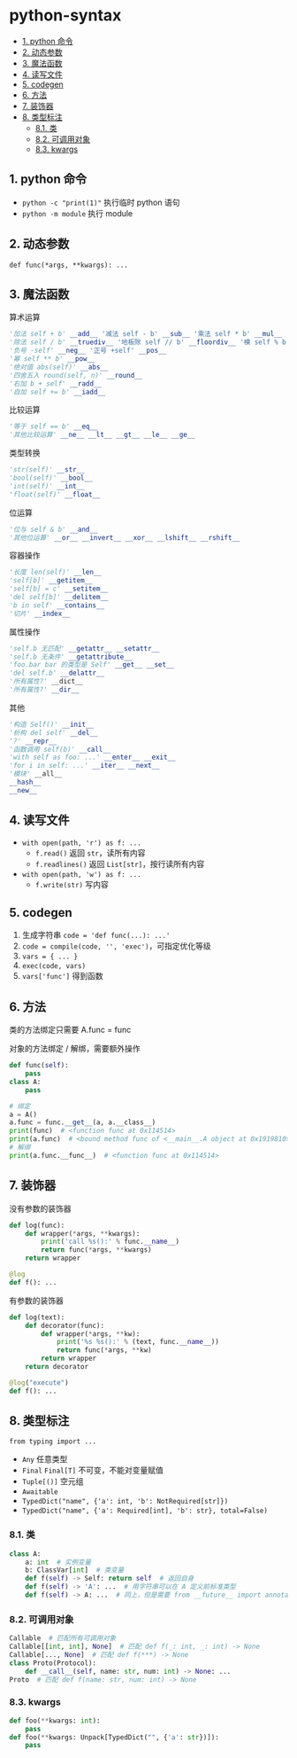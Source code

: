 # python-syntax

- [1. python 命令](#1-python-命令)
- [2. 动态参数](#2-动态参数)
- [3. 魔法函数](#3-魔法函数)
- [4. 读写文件](#4-读写文件)
- [5. codegen](#5-codegen)
- [6. 方法](#6-方法)
- [7. 装饰器](#7-装饰器)
- [8. 类型标注](#8-类型标注)
  - [8.1. 类](#81-类)
  - [8.2. 可调用对象](#82-可调用对象)
  - [8.3. kwargs](#83-kwargs)

## 1. python 命令

- `python -c "print(1)"` 执行临时 python 语句
- `python -m module` 执行 module

## 2. 动态参数

`def func(*args, **kwargs): ...`

## 3. 魔法函数

算术运算

```py
'加法 self + b' __add__ '减法 self - b' __sub__ '乘法 self * b' __mul__
'除法 self / b' __truediv__ '地板除 self // b' __floordiv__ '模 self % b' __mod__
'负号 -self' __neg__ '正号 +self' __pos__
'幂 self ** b' __pow__
'绝对值 abs(self)' __abs__
'四舍五入 round(self, n)' __round__
'右加 b + self' __radd__
'自加 self += b' __iadd__
```

比较运算

```py
'等于 self == b' __eq__
'其他比较运算' __ne__ __lt__ __gt__ __le__ __ge__
```

类型转换

```py
'str(self)' __str__
'bool(self)' __bool__
'int(self)' __int__
'float(self)' __float__
```

位运算

```py
'位与 self & b' __and__
'其他位运算' __or__ __invert__ __xor__ __lshift__ __rshift__
```

容器操作

```py
'长度 len(self)' __len__
'self[b]' __getitem__
'self[b] = c' __setitem__
'del self[b]' __delitem__
'b in self' __contains__
'切片' __index__
```

属性操作

```py
'self.b 无匹配' __getattr__ __setattr__
'self.b 无条件' __getattribute__
'foo.bar bar 的类型是 Self' __get__ __set__
'del self.b' __delattr__
'所有属性?' __dict__
'所有属性?' __dir__
```

其他

```py
'构造 Self()' __init__
'析构 del self' __del__
'?' __repr__
'函数调用 self(b)' __call__
'with self as foo: ...' __enter__ __exit__
'for i in self: ...' __iter__ __next__
'模块' __all__
__hash__
__new__
```

## 4. 读写文件

- `with open(path, 'r') as f: ...`
  - `f.read()` 返回 `str`，读所有内容
  - `f.readlines()` 返回 `List[str]`，按行读所有内容
- `with open(path, 'w') as f: ...`
  - `f.write(str)` 写内容

## 5. codegen

1. 生成字符串 `code = 'def func(...): ...'`
2. `code = compile(code, '', 'exec')`，可指定优化等级
3. `vars = { ... }`
4. `exec(code, vars)`
5. `vars['func']` 得到函数

## 6. 方法

类的方法绑定只需要 A.func = func

对象的方法绑定 / 解绑，需要额外操作

```py
def func(self):
    pass
class A:
    pass

# 绑定
a = A()
a.func = func.__get__(a, a.__class__)
print(func)  # <function func at 0x114514>
print(a.func)  # <bound method func of <__main__.A object at 0x1919810>>
# 解绑
print(a.func.__func__)  # <function func at 0x114514>
```

## 7. 装饰器

没有参数的装饰器

```py
def log(func):
    def wrapper(*args, **kwargs):
        print('call %s():' % func.__name__)
        return func(*args, **kwargs)
    return wrapper

@log
def f(): ...
```

有参数的装饰器

```py
def log(text):
    def decorator(func):
        def wrapper(*args, **kw):
            print('%s %s():' % (text, func.__name__))
            return func(*args, **kw)
        return wrapper
    return decorator

@log("execute")
def f(): ...
```

## 8. 类型标注

`from typing import ...`

- `Any` 任意类型
- `Final` `Final[T]` 不可变，不能对变量赋值
- `Tuple[()]` 空元组
- `Awaitable`
- `TypedDict("name", {'a': int, 'b': NotRequired[str]})`
- `TypedDict("name", {'a': Required[int], 'b': str}, total=False)`

### 8.1. 类

```py
class A:
    a: int  # 实例变量
    b: ClassVar[int]  # 类变量
    def f(self) -> Self: return self  # 返回自身
    def f(self) -> 'A': ...  # 用字符串可以在 A 定义前标准类型
    def f(self) -> A: ...  # 同上，但是需要 from __future__ import annotations
```

### 8.2. 可调用对象

```py
Callable  # 匹配所有可调用对象
Callable[[int, int], None]  # 匹配 def f(_: int, _: int) -> None
Callable[..., None]  # 匹配 def f(***) -> None
class Proto(Protocol):
    def __call__(self, name: str, num: int) -> None: ...
Proto  # 匹配 def f(name: str, num: int) -> None
```

### 8.3. kwargs

```py
def foo(**kwargs: int):
    pass
def foo(**kwargs: Unpack[TypedDict("", {'a': str})]):
    pass
```
